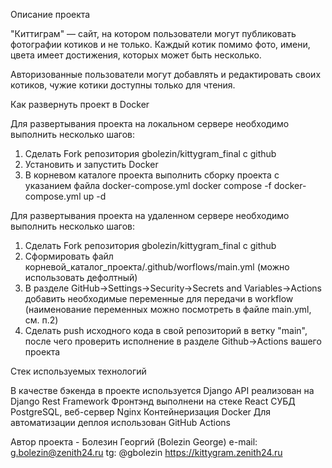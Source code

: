 Описание проекта

"Киттиграм" — сайт, на котором пользователи могут публиковать фотографии котиков и не только. Каждый котик помимо фото, имени, цвета имеет достижения, которых может быть несколько.

Авторизованные пользователи могут добавлять и редактировать своих котиков, чужие котики доступны только для чтения.

Как развернуть проект в Docker 

Для развертывания проекта на локальном сервере необходимо выполнить несколько шагов:
1. Сделать Fork репозитория gbolezin/kittygram_final с github
2. Установить и запустить Docker
3. В корневом каталоге проекта выполнить сборку проекта с указанием файла docker-compose.yml
    docker compose -f docker-compose.yml up -d

Для развертывания проекта на удаленном сервере необходимо выполнить несколько шагов:
1. Сделать Fork репозитория gbolezin/kittygram_final с github
2. Сформировать файл корневой_каталог_проекта/.github/worflows/main.yml (можно использовать дефолтный)
3. В разделе GitHub->Settings->Security->Secrets and Variables->Actions добавить необходимые переменные для передачи в workflow (наименование переменных можно посмотреть в файле main.yml, см. п.2)
4. Сделать push исходного кода в свой репозиторий в ветку "main", после чего проверить исполнение в разделе Github->Actions вашего проекта


Стек используемых технологий

В качестве бэкенда в проекте используется Django
API реализован на Django Rest Framework
Фронтэнд выполнени на стеке React
СУБД PostgreSQL, веб-сервер Nginx
Контейнеризация Docker
Для автоматизации деплоя использован GitHub Actions


Автор проекта - Болезин Георгий (Bolezin George)
e-mail: g.bolezin@zenith24.ru
tg: @gbolezin
https://kittygram.zenith24.ru
